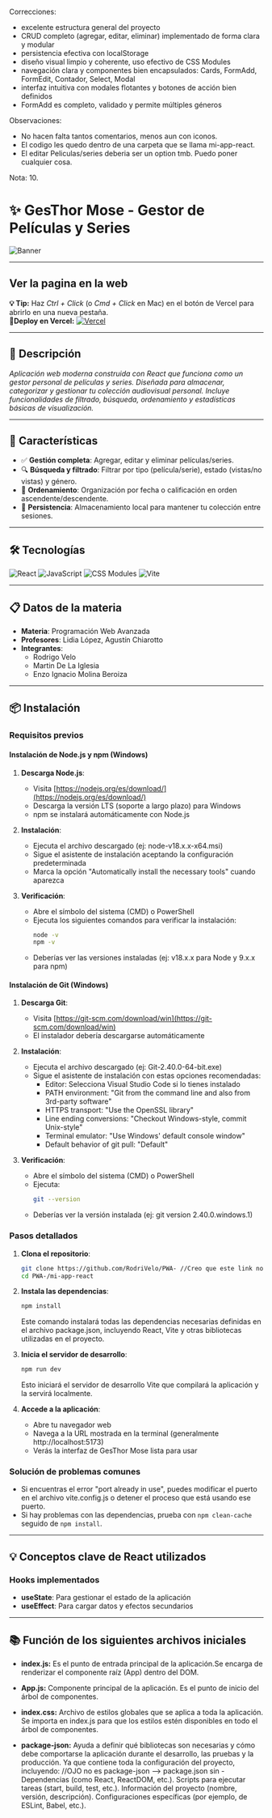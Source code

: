 Correcciones:

- excelente estructura general del proyecto
- CRUD completo (agregar, editar, eliminar) implementado de forma clara y modular
- persistencia efectiva con localStorage
- diseño visual limpio y coherente, uso efectivo de CSS Modules
- navegación clara y componentes bien encapsulados: Cards, FormAdd, FormEdit, Contador, Select, Modal
- interfaz intuitiva con modales flotantes y botones de acción bien definidos
- FormAdd es completo, validado y permite múltiples géneros


Observaciones:
- No hacen falta tantos comentarios, menos aun con iconos.
- El codigo les quedo dentro de una carpeta que se llama mi-app-react.
- El editar Peliculas/series deberia ser un option tmb. Puedo poner cualquier cosa.

Nota: 10.

# ✨ **GesThor Mose - Gestor de Películas y Series**


![Banner](https://img.shields.io/badge/React-PWA-red?style=for-the-badge&logo=react)

---
## **Ver la pagina en la web**
**💡 Tip:** Haz *Ctrl + Click* (o *Cmd + Click* en Mac) en el botón de Vercel para abrirlo en una nueva pestaña.  
**🚀Deploy en Vercel:** [![Vercel](https://img.shields.io/badge/Vercel-000000?style=for-the-badge&logo=vercel&logoColor=white)](https://pwa-zeta-nine.vercel.app/)  

---
## **📌 Descripción**

_Aplicación web moderna construida con React que funciona como un gestor personal de películas y series. Diseñada para almacenar, categorizar y gestionar tu colección audiovisual personal. Incluye funcionalidades de filtrado, búsqueda, ordenamiento y estadísticas básicas de visualización._

---

## **🌟 Características**

- ✅ **Gestión completa**: Agregar, editar y eliminar películas/series.
- 🔍 **Búsqueda y filtrado**: Filtrar por tipo (película/serie), estado (vistas/no vistas) y género.
- 🎯 **Ordenamiento**: Organización por fecha o calificación en orden ascendente/descendente.
- 💾 **Persistencia**: Almacenamiento local para mantener tu colección entre sesiones.

---

## **🛠 Tecnologías**

<div align="left">  
  <img src="https://img.shields.io/badge/React-61DAFB?style=for-the-badge&logo=react&logoColor=black" alt="React" />  
  <img src="https://img.shields.io/badge/JavaScript-F7DF1E?style=for-the-badge&logo=javascript&logoColor=black" alt="JavaScript" />
  <img src="https://img.shields.io/badge/CSS_Modules-1572B6?style=for-the-badge&logo=css3&logoColor=white" alt="CSS Modules" />
  <img src="https://img.shields.io/badge/Vite-646CFF?style=for-the-badge&logo=vite&logoColor=white" alt="Vite" />
</div>

---

## **📋 Datos de la materia**

- **Materia**: Programación Web Avanzada
- **Profesores**: Lidia López, Agustín Chiarotto
- **Integrantes**:
  - Rodrigo Velo
  - Martin De La Iglesia
  - Enzo Ignacio Molina Beroiza

---

## **📦 Instalación**  

### Requisitos previos

#### Instalación de Node.js y npm (Windows)
1. **Descarga Node.js**:
   - Visita [https://nodejs.org/es/download/](https://nodejs.org/es/download/)
   - Descarga la versión LTS (soporte a largo plazo) para Windows
   - npm se instalará automáticamente con Node.js

2. **Instalación**:
   - Ejecuta el archivo descargado (ej: node-v18.x.x-x64.msi)
   - Sigue el asistente de instalación aceptando la configuración predeterminada
   - Marca la opción "Automatically install the necessary tools" cuando aparezca

3. **Verificación**:
   - Abre el símbolo del sistema (CMD) o PowerShell
   - Ejecuta los siguientes comandos para verificar la instalación:
     ```bash
     node -v
     npm -v
     ```
   - Deberías ver las versiones instaladas (ej: v18.x.x para Node y 9.x.x para npm)

#### Instalación de Git (Windows)
1. **Descarga Git**:
   - Visita [https://git-scm.com/download/win](https://git-scm.com/download/win)
   - El instalador debería descargarse automáticamente

2. **Instalación**:
   - Ejecuta el archivo descargado (ej: Git-2.40.0-64-bit.exe)
   - Sigue el asistente de instalación con estas opciones recomendadas:
     - Editor: Selecciona Visual Studio Code si lo tienes instalado
     - PATH environment: "Git from the command line and also from 3rd-party software"
     - HTTPS transport: "Use the OpenSSL library"
     - Line ending conversions: "Checkout Windows-style, commit Unix-style"
     - Terminal emulator: "Use Windows' default console window"
     - Default behavior of git pull: "Default"

3. **Verificación**:
   - Abre el símbolo del sistema (CMD) o PowerShell
   - Ejecuta:
     ```bash
     git --version
     ```
   - Deberías ver la versión instalada (ej: git version 2.40.0.windows.1)

### Pasos detallados
1. **Clona el repositorio**:  
   ```bash
   git clone https://github.com/RodriVelo/PWA- //Creo que este link no funciona, revisar.
   cd PWA-/mi-app-react
   ```

2. **Instala las dependencias**:  
   ```bash
   npm install
   ```
   Este comando instalará todas las dependencias necesarias definidas en el archivo package.json, incluyendo React, Vite y otras bibliotecas utilizadas en el proyecto.

3. **Inicia el servidor de desarrollo**:  
   ```bash
   npm run dev
   ```
   Esto iniciará el servidor de desarrollo Vite que compilará la aplicación y la servirá localmente.

4. **Accede a la aplicación**:  
   - Abre tu navegador web
   - Navega a la URL mostrada en la terminal (generalmente http://localhost:5173)
   - Verás la interfaz de GesThor Mose lista para usar

### Solución de problemas comunes
- Si encuentras el error "port already in use", puedes modificar el puerto en el archivo vite.config.js o detener el proceso que está usando ese puerto.
- Si hay problemas con las dependencias, prueba con `npm clean-cache` seguido de `npm install`.

---

## **💡 Conceptos clave de React utilizados**

### Hooks implementados

- **useState**: Para gestionar el estado de la aplicación
- **useEffect**: Para cargar datos y efectos secundarios

---

## **📚 Función de los siguientes archivos iniciales**

- **index.js:** Es el punto de entrada principal de la aplicación.Se encarga de renderizar el componente raíz (App) dentro del DOM.

- **App.js:** Componente principal de la aplicación. Es el punto de inicio del árbol de componentes.

- **index.css:** Archivo de estilos globales que se aplica a toda la aplicación. Se importa en index.js para que los estilos estén disponibles en todo el árbol de componentes.

- **package-json:** Ayuda a definir qué bibliotecas son necesarias y cómo debe comportarse la aplicación durante el desarrollo, las pruebas y la producción. Ya que contiene toda la configuración del proyecto, incluyendo: 
//OJO no es package-json --> package.json sin -
Dependencias (como React, ReactDOM, etc.).
Scripts para ejecutar tareas (start, build, test, etc.).
Información del proyecto (nombre, versión, descripción).
Configuraciones específicas (por ejemplo, de ESLint, Babel, etc.).
